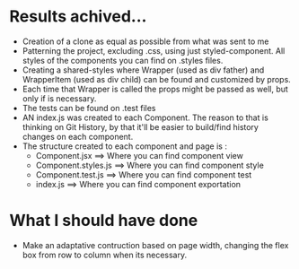 # Results achived...

- Creation of a clone as equal as possible from what was sent to me
- Patterning the project, excluding .css, using just styled-component. All styles of the components you can find on .styles files.
- Creating a shared-styles where Wrapper (used as div father) and WrapperItem (used as div child) can be found and customized by props.
- Each time that Wrapper is called the props might be passed as well, but only if is necessary.
- The tests can be found on .test files
- AN index.js was created to each Component. The reason to that is thinking on Git History, by that it'll be easier to build/find history changes on each component.
- The structure created to each component and page is :
  - Component.jsx ==> Where you can find component view
  - Component.styles.js ==> Where you can find component style
  - Component.test.js ==> Where you can find component test
  - index.js ==> Where you can find component exportation

# What I should have done
- Make an adaptative contruction based on page width, changing the flex box from row to column when its necessary.


